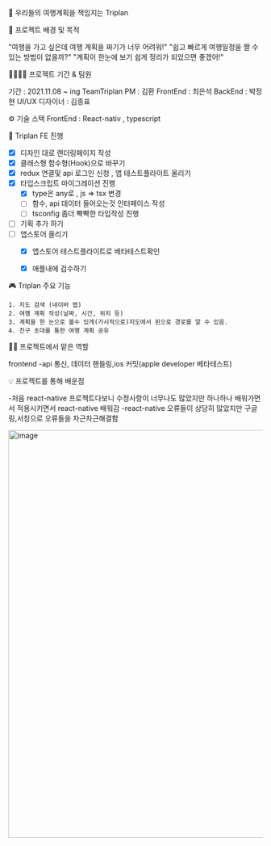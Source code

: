 🛫 우리들의 여행계획을 책임지는 Triplan

🔎 프로젝트 배경 및 목적


"여행을 가고 싶은데 여행 계획을 짜기가 너무 어려워!"
"쉽고 빠르게 여행일정을 짤 수 있는 방법이 없을까?"
"계획이 한눈에 보기 쉽게 정리가 되었으면 좋겠어!"

👨‍👨‍👦‍👦 프로젝트 기간 & 팀원

기간 : 2021.11.08 ~ ing
TeamTriplan
PM : 김환
FrontEnd : 최은석
BackEnd : 박정현
UI/UX 디자이너 : 김종표

⚙ 기술 스택
FrontEnd : React-nativ , typescript

💾 Triplan FE 진행

- [x] 디자인 대로 랜더링페이지 작성
- [x] 클래스형 함수형(Hook)으로 바꾸기  
- [x] redux 연결및 api 로그인 신청 , 앱 테스트플라이트 올리기
- [x] 타입스크립트 마이그레이션 진행
    - [x] type은 any로 , js => tsx 변경
    - [ ] 함수, api 데이터 들어오는것 인터페이스 작성
    - [ ] tsconfig 좀더 빡빡한 타입작성 진행

- [ ] 기획 추가 하기 
- [ ] 앱스토어 올리기
  - [x] 앱스토어 테스트플라이트로 베타테스트확인
  - [x] 애플내에 검수하기


🎮 Triplan 주요 기능

    1. 지도 검색 (네이버 맵)
    2. 여행 계획 작성(날짜, 시간, 위치 등)
    3. 계획을 한 눈으로 볼수 있게(가시적으로)지도에서 핀으로 경로를 알 수 있음.
    4. 친구 초대를 통한 여행 계획 공유

👩‍🔧 프로젝트에서 맡은 역할

 frontend
-api 통신, 데이터 핸들링,ios 커밋(apple developer 베타테스트)

💡 프로젝트를 통해 배운점

-처음 react-native 프로젝트다보니 수정사항이 너무나도 많았지만 하나하나 배워가면서 적용시키면서 react-native 배워감
-react-native 오류들이 상당히 많았지만 구글링,서칭으로 오류들을 차근차근해결함

<img width="808" alt="image" src="https://user-images.githubusercontent.com/85878391/172090334-a26b9ad0-6120-4a4e-b752-8469cbeb98b6.png">

